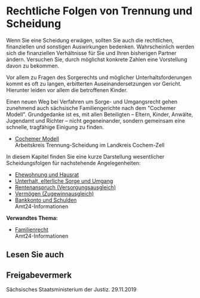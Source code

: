 # Rechtliche Folgen von Trennung und Scheidung

Wenn Sie eine Scheidung erwägen, sollten Sie auch die rechtlichen, finanziellen und sonstigen Auswirkungen bedenken. Wahrscheinlich werden sich die finanziellen Verhältnisse für Sie und Ihren bisherigen Partner ändern. Versuchen Sie, durch möglichst konkrete Zahlen eine Vorstellung davon zu bekommen.

Vor allem zu Fragen des Sorgerechts und möglicher Unterhaltsforderungen kommt es oft zu langen, erbitterten Auseinandersetzungen vor Gericht. Hierunter leiden vor allem die betroffenen Kinder.

Einen neuen Weg bei Verfahren um Sorge- und Umgangsrecht gehen zunehmend auch sächsische Familiengerichte nach dem "Cochemer Modell". Grundgedanke ist es, mit allen Beteiligten – Eltern, Kinder, Anwälte, Jugendamt und Richter – nicht gegeneinander, sondern gemeinsam eine schnelle, tragfähige Einigung zu finden.

* [Cochemer Modell](http://www.zpanwaelte.de/fileadmin/user_upload/publikationen-vortraege/rain-monika-fink-pluecker/2005-06das-cochemer-modell.pdf "Kölner Fachkreis Familie: Das Cochemer Modell")  
   Arbeitskreis Trennung-Scheidung im Landkreis Cochem-Zell

In diesem Kapitel finden Sie eine kurze Darstellung wesentlicher Scheidungsfolgen für nachstehende Angelegenheiten:

* [Ehewohnung und Hausrat](https://amt24dev.sachsen.de/zufi/lebenslagen/5000743)
* [Unterhalt, elterliche Sorge und Umgang](https://amt24dev.sachsen.de/zufi/lebenslagen/5000472)
* [Rentenanspruch (Versorgungsausgleich)](https://amt24dev.sachsen.de/zufi/lebenslagen/5000891)
* [Vermögen (Zugewinnausgleich)](https://amt24dev.sachsen.de/zufi/lebenslagen/5000392)
* [Bankkonto und Schulden](https://amt24dev.sachsen.de/zufi/lebenslagen/5000578)  
   Amt24-Informationen

**Verwandtes Thema:**

* [Familienrecht](https://amt24dev.sachsen.de/zufi/lebenslagen/5000549)  
   Amt24-Informationen

## Lesen Sie auch

## Freigabevermerk

Sächsisches Staatsministerium der Justiz. 29.11.2019
